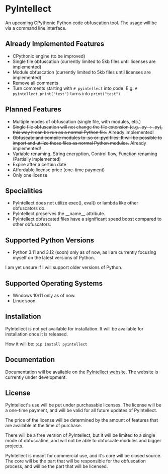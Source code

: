 # PyIntellect
An upcoming CPythonic Python code obfuscation tool.
The usage will be via a command line interface.

## Already Implemented Features
- CPythonic engine (to be improved)
- Single file obfuscation (currently limited to 5kb files until licenses are implemented)
- Module obfuscation (currently limited to 5kb files until licenses are implemented)
- Remove all comments
- Turn comments starting with `# pyintellect` into code. E.g. `# pyintellect print("test")` turns into `print("test")`.

## Planned Features
- Multiple modes of obfuscation (single file, with modules, etc.)
- ~~Single file obfuscation will not change the file extension (e.g. .py -> .py), this way it can be run as a normal Python file.~~ Already implemented!
- ~~Obfuscate and compile modules to .so or .pyd files. It will be possible to import and utilize these files as normal Python modules.~~ Already implemented!
- Variable renaming, String encryption, Control flow, Function renaming (Partially implemented)
- Expire after a certain date
- Affordable license price (one-time payment)
- Only one license

## Specialities
- PyIntellect does not utilize exec(), eval() or lambda like other obfuscators do.
- PyIntellect preserves the __name\_\_ attribute.
- PyIntellect obfuscated files have a significant speed boost compared to other obfuscators.

## Supported Python Versions
- Python 3.11 and 3.12 (soon) only as of now, as I am currently focusing myself on the latest versions of Python.

I am yet unsure if I will support older versions of Python.

## Supported Operating Systems
- Windows 10/11 only as of now.
- Linux soon.

## Installation
PyIntellect is not yet available for installation. 
It will be available for installation once it is released.

How it will be: `pip install pyintellect`

## Documentation
Documentation will be available on the [PyIntellect website](https://pyintellect.com). The website is currently under development.

## License
PyIntellect's use will be put under purchasable licenses. The license will be a one-time payment, and will be valid for all future updates of PyIntellect.

The price of the license will be determined by the amount of features that are available at the time of purchase.

There will be a free version of PyIntellect, but it will be limited to a single mode of obfuscation, and will not be able to obfuscate modules and bigger projects.

PyIntellect is meant for commercial use, and it's core will be closed source. The core will be the part that will be responsible for the obfuscation process, and will be the part that will be licensed.
